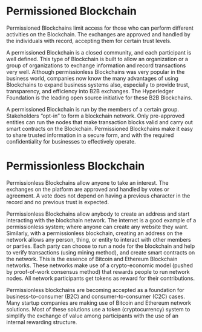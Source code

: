# Permissioned Blockchain
Permissioned Blockchains limit access for those who can perform different activities on the Blockchain. The exchanges are approved and handled by the individuals 
with record, accepting them for certain trust levels.

A permissioned Blockchain is a closed community, and each participant is well defined. This type of Blockchain is built to allow an organization or a group of 
organizations to exchange information and record transactions very well. Although permissionless Blockchains was very popular in the business world, companies 
now know the many advantages of using Blockchains to expand business systems also, especially to provide trust, transparency, and efficiency into B2B exchanges. 
The Hyperledger Foundation is the leading open source initiative for these B2B Blockchains.

A permissioned Blockchain is run by the members of a certain group. Stakeholders “opt-in” to form a blockchain network. Only pre-approved entities can run the 
nodes that make transaction blocks valid and carry out smart contracts on the Blockchain. Permissioned Blockchains make it easy to share trusted information in
a secure form, and with the required confidentiality for businesses to effectively operate.

# Permissionless Blockchain
Permissionless Blockchains allow anyone to take an interest. The exchanges on the platform are approved and handled by votes or agreement. A vote does not depend
on having a previous character in the record and no previous trust is expected.

Permissionless Blockchains allow anybody to create an address and start interacting with the blockchain network. The internet is a good example of a permissionless
system; where anyone can create any website they want. Similarly, with a permissionless blockchain, creating an address on the network allows any person, thing, or
entity to interact with other members or parties. Each party can choose to run a node for the blockchain and help to verify transactions (using mining method), and 
create smart contracts on the network. This is the essence of Bitcoin and Ethereum Blockchain networks. These networks make use of a crypto-economic model
(pushed by proof-of-work consensus method) that rewards people to run network nodes. All network participants get tokens as reward for their contributions.

Permissionless blockchains are becoming accepted as a foundation for business-to-consumer (B2C) and consumer-to-consumer (C2C) cases. Many startup companies
are making use of Bitcoin and Ethereum network solutions. Most of these solutions use a token (cryptocurrency) system to simplify the exchange of value among
participants with the use of an internal rewarding structure.
